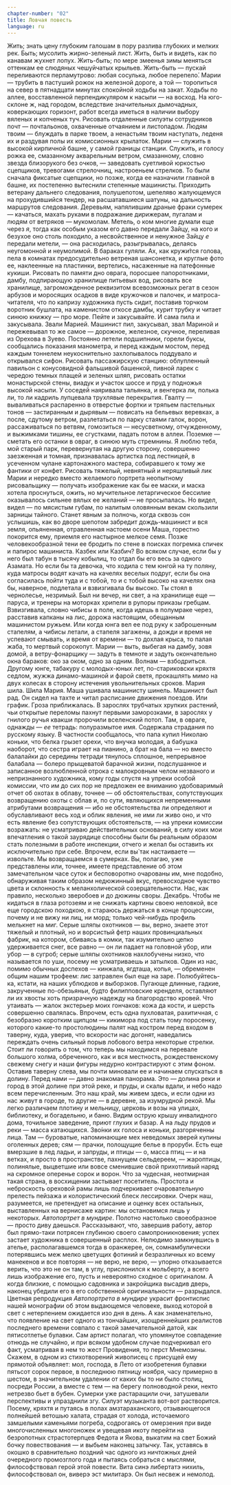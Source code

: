 ```yaml
---
chapter-number: "02"
title: Ловчая повесть
language: ru
---
```


Жить; знать цену глубоким галошам в пору разлива глубоких 
и мелких рек. Быть; мусолить жирно-зеленый лист. Жить, быть и видеть, как по канавам жухнет лопух. Жить-быть; по мере змеенья зимы меняться оттенкам ее слюдяных чешуйчатых крыльев. Жить-быть — пускай переливаются перламутрово: любая сосулька, любое 
перепело́. Марии — трубить в пастуший рожок на железной дороге, 
а той — торопиться на север в пятнадцати минутах спокойной ходьбы на закат. Ходьбы по аллее, восставленной перпендикуляром к насыпи — на восход. На юго-склоне ж, над городом, вследствие значительных дымочадных, коверкающих горизонт, работ всегда иметься 
в наличии выбору вяленых и копченых туч. Рисовать отдаленные 
силуэты сотрудников почт — почтальонов, охваченные отчаянием 
и листопадом. Людям твоим — блуждать в парке твоем, а ненастьям 
твоим наступать, леденя их и раздувая полы их комиссионных крылаток. Марии — служить в высокой кирпичной башне, у самой границы станции. Служить, и голосу рожка ее, смазанному акварельным ветром, смазанному, словно звезда близорукого без очков, — 
заведовать суетливой юркостью сцепщиков, тревогами стрелочниц, 
настроеньем стрелков. То были сначала фиксатые сцепщики, но позже, когда ее назначили главной в башне, их постепенно вытеснили 
степенные машинисты. Приходить ветерану дальнего следования, 
полушепотом, шепеляво жалующемуся на прохудившийся тендер, 
на расшатавшиеся шатуны, на дальность маршрутов следования. 
Деревьям, напялившим драные фраки сумерек — качаться, махать 
руками в подражание дирижерам, пугалам и людям от ветряков — 
мукомолам. Метель, о ком многие думали еще через *я*, тогда как 
особым указом его давно передали Зайцу, на кого и безухое оно 
столь походило, а несвойственное и ненужное Зайцу *е* передали метели, — она расходилась, разыгрывалась, делаясь неугомонной и неумолимой. В бараках гуляли. Ах, как кружи́тся голова, пела в комнатах предосудительно ветреная шансонетка, и круглые фото ее, 
наклеенные на пластинки, вертелись, насаженные на патефонные 
кукиши. Рисовать по памяти дно оврага, поросшее папоротниками, 
дамбу, подпирающую хранилище питьевых вод, рисовать все хранилище, загроможденное реквизитом всевозможных регат в сезон арбузов и моросящих осадков в виде кружочков и палочек, и матроса-читателя, что по капризу художника пусть сидит, поставив торчком 
воротник бушлата, на каменистом откосе дамбы, курит трубку и читает синюю книжку — про море. Пейте и закусывайте. И сама пила 
и закусывала. Звали Марией. Машинист пил, закусывал, звал Мариной и пережевывал то же самое — дорожное, железное, скучное, 
переливая из Орехова в Зуево. Постоянно летели подшипники, горели буксы, сообщались показания манометра, и перед каждым мостом, перед каждым тоннелем неукоснительно захлопывалось поддувало и открывался сифон. Рисовать пассажирскую станцию: облупленный павильон с конусовидной фальшивой башенкой, пивной 
ларек с чередою темных плащей и зеленых шляп, рисовать остатки 
монастырской стены, виадук и участок шоссе и пруд у подножья 
высокой насыпи. У соседей наяривала тальянка, и венгерка ли, полька ли, то ли кадриль лупцевала трухлявые перекрытия. Гвалту — 
вываливаться распаренно в отверстые фортки и тряпьем пастельных 
тонов — застиранным и дырявым — повисать на бельевых веревках, 
а после, сдутому ветром, разлетаться по парку стаями галок, ворон, 
рассаживаться по ветвям, гомозиться — несусветному, отчужденному, и выжимками тишины, ее сгустками, падать потом в аллеи. Поземке — сметать его останки в овраг, в синюю муть стремнины. 
Я люблю тебя, мой старый парк, перевернутая на другую сторону, 
совершенно заезженная и томная, признавалась артистка под лестницей, в усеченном чулане картонажного мастера, собиравшего к тому 
же фантики от конфет. Рисовать тяжелый, невнятный и неряшливый лик Марии и нередко вместо желаемого портрета неопытному 
рисовальщику — получать изображение как бы ее маски, и маска 
хотела проснуться, ожить, но мучительное летаргическое бессилие 
оказывалось сильнее вялых ее желаний — не просыпалась. Но видел, видел — по мясистым губам, по налитым оловянным векам скользили зарницы тайного. Станет явным за полночь, когда сквозь сон 
услышишь, как во дворе шепотом забредит дождь-машинист и вся 
земля, опьяненная, отравленная настоем осени Маша, горестно покорится ему, приемля его настырное мелкое семя. Позже человекообразной тени ее бродить по стене в поисках погремка спичек и папирос машиниста. Казбек или Казбич? Во всяком случае, если бы 
у него был табун в тысячу кобылиц, то отдал бы его весь за одного 
Азамата. Но если бы та девочка, что ходила с тем юнгой на ту поляну, куда матросы водят качать на качелях веселых подруг, если бы 
она согласилась пойти туда и с тобой, то и с тобой высоко на качелях она бы, наверное, подлетала и взвизгивала бы высоко. Ты стоял 
в чернолесье, незримый. Был ни вечер, ни свет, а на хранилище 
еще — паруса, и тренеры на моторках хрипели в рупоры приказы 
гребцам. Взвизгивала, словно чибисы в поле, когда идешь в полумраке через, расставив капканы на лис, дорожа настоящим, обещанным машинистом ружьем. Или когда юнга вел ее под руку к заброшенным стапелям, а чибисы летали, а стапеля загажены, а дожди 
и время не успевают смывать, и время от времени — то дохлая крыса, то палая жаба, то мертвый сорокопут. Марии — выть, выбегая на 
дамбу, зовя домой, а ветру-фонарщику — задуть в темноте и задуть 
окончательно окна бараков: око за оком, одно за одним. Волнам — 
взбодриться. Другому юнге, табакуру с молодых-юных лет, по-стариковски кряхтя седлом, жужжа динамо-машиной и фарой светя, 
прокашлять мимо на двух колесах в сторону истечения увольнительных сроков. Мария шила. Шила Мария. Маша ушивала машинисту 
шинель. Машинист был рад. Он сидел на тахте и читал расписание 
движения поездов. Или график. Гроза приближалась. В зарослях 
трубчатых хрупких растений, чьи открытые переломы пахнут первыми заморозками, в зарослях у гнилого ручья квакши пророчили 
вселенский потоп. Там, в овраге, однажды — *ее* тетрадь: полуразмытое имя. Содержала страдания по русскому языку. В частности сообщалось, что папа купил Николаю коньки, что белка грызет орехи, 
что внучка молодая, а бабушка наоборот, что сестра играет на пианино, а брат на бала — но вместо балалайки до середины тетради 
тянулось сплошное, непрерывное балабала — болеро прыщеватой 
барачной жизни, подслушанное и записанное возлюбленной отрока 
с малокровным челом незваного и непризнанного художника, кому 
годы спустя на упреки особой комиссии, что им до сих пор не предложен ее вниманию удобоваримый отчет об охотах в облаву, точнее — об обстоятельствах, сопутствующих возвращению охоты с облав и, по сути, являющихся непременными атрибутами возвращения — ибо не обстоятельства ли определяют и обуславливают весь 
ход и облик явления, не ими ли живо оно, и что есть явление без 
сопутствующих обстоятельств, — на упреки комиссии возражать: 
не усматриваю действительных оснований, в силу коих мои впечатления о такой заурядице способны были бы реальным образом 
стать полезными в работе инспекции, отчего и желал бы оставить их 
исключительно при себе. Впрочем, если вы́ так настаиваете — извольте. Мы возвращаемся в сумерках. Вы, полагаю, уже представлены 
или, точнее, имеете представление об этом замечательном часе суток 
и бесповоротно очарованы им, мне подобно, обнаруживая таким образом недюжинный вкус, превосходное чувство цвета и склонность 
к меланхолической созерцательности. Нас, как правило, несколько 
зверобоев и до дюжины своры. Декабрь. Чтобы не кидаться в глаза 
ротозеям и не снижать картины своею неловкой, все еще городскою 
походкою, я стараюсь держаться в конце процессии, почему и не 
вижу ни лиц, ни морд; только чей-нибудь профиль мелькнет на миг. 
Серые шляпы охотников — вы, верно, знаете этот тяжелый и плотный, но и ворсистый фетр наших провинциальных фабрик, на котором, сбиваясь в комки, так изумительно цепко удерживается снег, 
все равно — он ли падает на головной убор, или убор — в сугроб; 
серые шляпы охотников нахлобучены низко, что называется по 
уши, посему не усматриваешь и затылков. Один из нас, помимо обычных доспехов — кинжала, ягдташа, копья, — обременен общим нашим 
трофеем: лис затравлен был еще на заре. Полюбуйтесь-ка, кстати, 
на наших ублюдков и выборзков. Пугающе длинные, гадкие, закрученные по-обезьяньи, будто филипповские кренделя, оставляют ли 
их хвосты хоть призрачную надежду на благородство кровей. Что 
утаивать — жалок экстерьер моих гончаков: кожа да кости, и шерсть 
совершенно свалялась. Впрочем, есть одна пухловатая, рахитичная, 
с безобразно коротким щипцом — кикимора под стать тому поросенку, которого какие-то простолюдины палят над костром перед 
входом в таверну, куда, уверив, что вскорости нас догонят, наведались переждать очень сильный порыв лобового ветра некоторые 
стрелки. Стоит ли говорить о том, что теперь мы находимся на перевале большого холма, обреченного, как и вся местность, рождественскому свежему снегу и наши фигуры недурно контрастируют 
с этим фоном. Оставив таверну слева, мы почти миновали ее и начинаем спускаться в долину. Перед нами — давно знакомая панорама. Это — долина реки и город в этой долине при этой реке, и пруды, и скалы вдали, и небо надо всем перечисленным. Это наш край, 
мы живем здесь, и если одни из нас живут в городе, то другие — 
в деревне, за изумрудной рекой. Мы легко различаем плотину и мельницу, церковь и возы на улицах, библиотеку, и богадельню, и баню. 
Видим острую крышу инвалидного дома, точильное заведение, приют глухих и базар. А на льду прудов и реки — масса катающихся. 
Зво́нки их голоса и коньки, разгоряченны лица. Там — буроватые, напоминающие мех неведомых зверей купины оголенных дерев; сям — прачки, полощущие белье в проруби. Есть еще вмерзшие 
в лед ладьи, и запруды, и птицы — о, масса птиц — и на ветках, 
и просто в пространстве, пахнущем сельдереем, — жароптицы, полинялые, выцветшие или вовсе сменившие свой прихотливый наряд на скромное оперенье сорок и ворон. Что за чудесная, неотмирная такая страна, в восхищении застывает посетитель. Простота 
и неброскость ореховой рамы лишь подчеркивает очаровательную 
прелесть пейзажа и колористический блеск лессировки. Очерк наш, 
разумеется, не претендует на описание и оценку всех остальных, 
выставленных на вернисаже картин: мы остановимся лишь у некоторых. *Автопортрет в мундире*. Полотно настолько своеобразное — 
просто диву даешься. Рассказывают, что, завершив работу, автор 
был прямо-таки потрясен глубиною своего самопроникновения; 
успех застает художника в совершенный расплох. Нелюдимо замкнувшись в ателье, располагавшемся тогда в оранжерее, он, сомнамбулически потерявшись меж мелко цветущих фотиний и безразличных ко всему манекенов и все повторяя — не верю, не верю, — 
упорно отказывается верить, что это не он там, в углу, прислонился 
к мольберту, а всего лишь изображение его, пусть и невероятно 
сходное с оригиналом. А когда близкие, с помощью садовника и закройщика высадив дверь, наконец убедили его в его собственной 
оригинальности — разрыдался. Цветная репродукция *Автопортрета в мундире* украсит фронтиспис нашей монографии об этом выдающемся человеке, выход которой в свет с нетерпением ожидается 
изо дня в день. А как знаменательно, что появление на свет одного 
из тончайших, изощреннейших реалистов последнего времени совпало с такой замечательной датой, как пятисотлетье булавки. Сам 
артист полагал, что упомянутое совпадение отнюдь не случайно, 
и при всяком удобном случае подчеркивал его факт, усматривая 
в нем то жест Провидения, то перст Мнемозины. Скажем, в одном 
из стихотворений живописец с присущей ему прямотой объявляет: 
мол, господа, в Лето от изобретения булавки пятьсот сорок первое, 
в последнюю пятницу ноября, часу примерно в шестом, в значительном удалении от каких бы то ни было столиц, посреди России, 
а вместе с тем — на берегу полноводной реки, некто нетрезво бьет 
в бубен. Сумерки уже растаращили очи, затушевали перспективы 
и упразднили згу. Силуэт музыканта вот-вот растворится. Посему, 
кряхтя и путаясь в полах амзтараханского, отзывающегося полнейшей ветошью халата, страдая от холода, источаемого замшелыми 
каменьями погреба, содрогаясь от омерзения при виде многочисленных многоножек и увещевая икоту перейти на безропотных страстотерпцев Федота и Якова, выкатим на свет Божий бочку повествования — и выбьем наконец затычку. Так, уставясь в окошко в сравнительно поздний час одного из ничтожных дней очередного 
промозглого года и пытаясь собраться с мыслями, философствовал 
герой этой повести. Вита синэ либертатэ нихиль, философствовал 
он, виверэ эст милитарэ. Он был несвеж и немолод.
